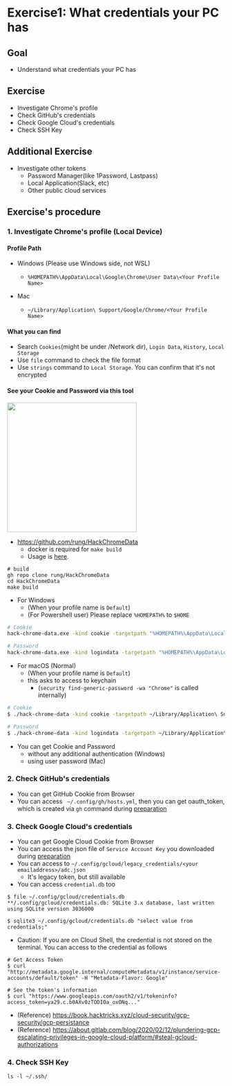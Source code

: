 # Exercise1: What credentials your PC has
## Goal
- Understand what credentials your PC has

## Exercise
- Investigate Chrome's profile
- Check GitHub's credentials
- Check Google Cloud's credentials
- Check SSH Key

## Additional Exercise
- Investigate other tokens
  - Password Manager(like 1Password, Lastpass)
  - Local Application(Slack, etc)
  - Other public cloud services

## Exercise's procedure
### 1. Investigate Chrome's profile (Local Device)
#### Profile Path
- Windows (Please use Windows side, not WSL)
  - `%HOMEPATH%\AppData\Local\Google\Chrome\User Data\<Your Profile Name>`

- Mac
  - `~/Library/Application\ Support/Google/Chrome/<Your Profile Name>`

#### What you can find
- Search `Cookies`(might be under /Network dir), `Login Data`, `History`, `Local Storage`
- Use `file` command to check the file format
- Use `strings` command to `Local Storage`. You can confirm that it's not encrypted

#### See your Cookie and Password via this tool

<kbd> <img src="https://user-images.githubusercontent.com/1150301/183426308-58e1915d-c6bf-4057-abe6-5027fa2f31d0.png" height="300"> </kbd>

- https://github.com/rung/HackChromeData
  - docker is required for `make build`
  - Usage is [here](https://github.com/rung/HackChromeData#usage).
```
# build
gh repo clone rung/HackChromeData
cd HackChromeData
make build
```

- For Windows
  - (When your profile name is `Default`)
  - (For Powershell user) Please replace `%HOMEPATH%` to `$HOME`
```bash
# Cookie
hack-chrome-data.exe -kind cookie -targetpath "%HOMEPATH%\AppData\Local\Google\Chrome\User Data\Default\Network\Cookies" -localstate "%HOMEPATH%\AppData\Local\Google\Chrome\User Data\Local State"

# Password
hack-chrome-data.exe -kind logindata -targetpath "%HOMEPATH%\AppData\Local\Google\Chrome\User Data\Default\Login Data" -localstate "%HOMEPATH%\AppData\Local\Google\Chrome\User Data\Local State"
```

- For macOS (Normal)
  - (When your profile name is `Default`)
  - this asks to access to keychain
    - (`security find-generic-password -wa "Chrome"` is called internally)
````bash
# Cookie
$ ./hack-chrome-data -kind cookie -targetpath ~/Library/Application\ Support/Google/Chrome/Default/Cookies

# Password
$ ./hack-chrome-data -kind logindata -targetpath ~/Library/Application\ Support/Google/Chrome/Default/Login\ Data
````

- You can get Cookie and Password
  - without any additional authentication (Windows)
  - using user password (Mac)

### 2. Check GitHub's credentials
- You can get GitHub Cookie from Browser
- You can access ` ~/.config/gh/hosts.yml`, then you can get oauth_token, which is created via `gh` command during [preparation](https://github.com/rung/seccamp2022-device-cicd/tree/main/0-preparation)

### 3. Check Google Cloud's credentials
- You can get Google Cloud Cookie from Browser
- You can access the json file of `Service Account Key` you downloaded during [preparation](https://github.com/rung/training-devenv-security/blob/main/0-preparation/README.md)
- You can access to `~/.config/gcloud/legacy_credentials/<your emailaddress>/adc.json`
  - It's legacy token, but still available
- You can access `credential.db` too
```
$ file ~/.config/gcloud/credentials.db
**/.config/gcloud/credentials.db: SQLite 3.x database, last written using SQLite version 3036000

$ sqlite3 ~/.config/gcloud/credentials.db "select value from credentials;"
```

- Caution: If you are on Cloud Shell, the credential is not stored on the terminal. You can access to the credential as follows
```
# Get Access Token
$ curl "http://metadata.google.internal/computeMetadata/v1/instance/service-accounts/default/token" -H "Metadata-Flavor: Google"

# See the token's information
$ curl "https://www.googleapis.com/oauth2/v1/tokeninfo?access_token=ya29.c.b0AXv0zTODIOa_oxONq..."
```

- (Reference) https://book.hacktricks.xyz/cloud-security/gcp-security/gcp-persistance
- (Reference) https://about.gitlab.com/blog/2020/02/12/plundering-gcp-escalating-privileges-in-google-cloud-platform/#steal-gcloud-authorizations

### 4. Check SSH Key
```
ls -l ~/.ssh/
```

